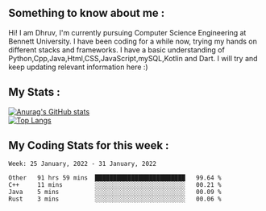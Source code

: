 ## Something to know about me : <br>
Hi! I am Dhruv, I'm currently pursuing Computer Science Engineering at Bennett University. I have been coding for a while now, trying my hands on different stacks and frameworks.
I have a basic understanding of Python,Cpp,Java,Html,CSS,JavaScript,mySQL,Kotlin and Dart. I will try and keep updating relevant information here :)
<br>

## My Stats : <br>
[![Anurag's GitHub stats](https://github-readme-stats.vercel.app/api?username=DhruvLawaniya&show_icons=true&theme=tokyonight&hide=prs,issues)](https://github.com/anuraghazra/github-readme-stats)<br>
[![Top Langs](https://github-readme-stats.vercel.app/api/top-langs/?username=DhruvLawaniya&theme=tokyonight)](https://github.com/anuraghazra/github-readme-stats)
## My Coding Stats for this week : <br>
<!--START_SECTION:waka-->
```text
Week: 25 January, 2022 - 31 January, 2022

Other   91 hrs 59 mins  █████████████████████████   99.64 % 
C++     11 mins         ░░░░░░░░░░░░░░░░░░░░░░░░░   00.21 % 
Java    5 mins          ░░░░░░░░░░░░░░░░░░░░░░░░░   00.09 % 
Rust    3 mins          ░░░░░░░░░░░░░░░░░░░░░░░░░   00.06 % 
```
<!--END_SECTION:waka-->


<br>
